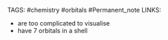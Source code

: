 TAGS: #chemistry #orbitals #Permanent_note 
LINKS:

- are too complicated to visualise
- have 7 orbitals in a shell
